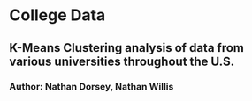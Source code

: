 # College Data

## K-Means Clustering analysis of data from various universities throughout the U.S.

### Author: Nathan Dorsey, Nathan Willis
